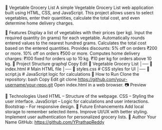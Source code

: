 🛒 Vegetable Grocery List
A simple Vegetable Grocery List web application built using HTML, CSS, and JavaScript. This project allows users to select vegetables, enter their quantities, calculate the total cost, and even determine home delivery charges.

📌 Features
Display a list of vegetables with their prices (per kg).
Input the required quantity (in grams) for each vegetable.
Automatically rounds entered values to the nearest hundred grams.
Calculates the total cost based on the entered quantities.
Provides discounts:
5% off on orders ₹200 or more.
10% off on orders ₹500 or more.
Computes home delivery charges:
₹100 fixed for orders up to 10 kg.
₹10 per kg for orders above 10 kg.
📂 Project Structure
graphql
Copy
Edit
📁 Vegetable Grocery List
│── 📄 index.html       # Main HTML file
│── 📄 styles.css       # CSS styles for UI
│── 📄 script.js        # JavaScript logic for calculations
🚀 How to Run
Clone the repository:
bash
Copy
Edit
git clone https://github.com/your-username/your-repo.git
Open index.html in a web browser.
📷 Preview

🔧 Technologies Used
HTML – Structure of the webpage.
CSS – Styling the user interface.
JavaScript – Logic for calculations and user interactions.
Bootstrap – For responsive design.
📌 Future Enhancements
Add local storage to remember selected items.
Improve UI/UX with better styling.
Implement user authentication for personalized grocery lists.
📝 Author
Your Name
GitHub: https://github.com/YPrathapReddy
